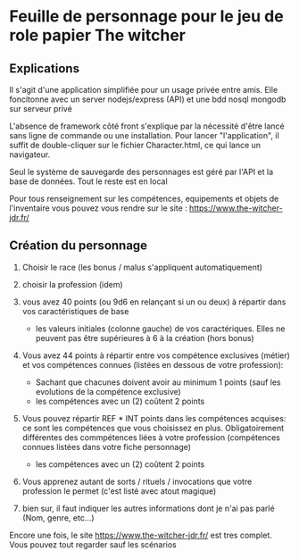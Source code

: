 # Feuille de personnage pour le jeu de role papier The witcher
## Explications
Il s'agit d'une application simplifiée pour un usage privée entre amis. Elle foncitonne avec un server nodejs/express (API) et une bdd nosql mongodb sur serveur privé

L'absence de framework côté front s'explique par la nécessité d'être lancé sans ligne de commande ou une installation. Pour lancer "l'application", il suffit de double-cliquer sur le fichier Character.html, ce qui lance un navigateur.

Seul le système de sauvegarde des personnages est géré par l'API et la base de données. Tout le reste est en local

Pour tous renseignement sur les compétences, equipements et objets de l'inventaire vous pouvez vous rendre sur le site : https://www.the-witcher-jdr.fr/

## Création du personnage
1. Choisir le race (les bonus / malus s'appliquent automatiquement)

2. choisir la profession (idem)

3. vous avez 40 points (ou 9d6 en relançant si un ou deux) à répartir dans vos caractéristiques de base 
    - les valeurs initiales  (colonne gauche) de vos caractériques. 
        Elles ne peuvent pas être supérieures à 6 à la création (hors bonus)

4. Vous avez 44 points à répartir entre vos compétence exclusives (métier) et vos compétences connues (listées en dessous de votre 
    profession):
    - Sachant que chacunes doivent avoir au minimum 1 points (sauf les evolutions de la compétence exclusive)
    - les compétences avec un (2) coûtent 2 points

5. Vous pouvez répartir REF * INT points dans les compétences acquises: ce sont les compétences que vous choisissez en plus. Obligatoirement différentes des commpétences liées à votre profession (compétences connues listées dans votre fiche personnage)
    - les compétences avec un (2) coûtent 2 points

6. Vous apprenez autant de sorts / rituels / invocations que votre profession le permet (c'est listé avec atout magique)

7. bien sur, il faut indiquer les autres informations dont je n'ai pas parlé (Nom, genre, etc...)

Encore une fois, le site https://www.the-witcher-jdr.fr/ est tres complet. Vous pouvez tout regarder sauf les scénarios
